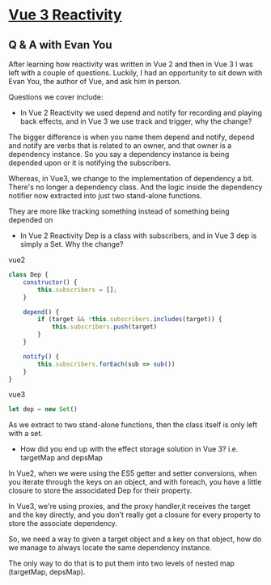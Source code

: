 # [Vue 3 Reactivity](https://www.vuemastery.com/courses/vue-3-reactivity/vue3-reactivity/)

## Q & A with Evan You

After learning how reactivity was written in Vue 2 and then in Vue 3 I was left with a couple of questions. Luckily, I had an opportunity to sit down with Evan You, the author of Vue, and ask him in person.

Questions we cover include:

- In Vue 2 Reactivity we used depend and notify for recording and playing back effects, and in Vue 3 we use track and trigger, why the change?

The bigger difference is when you name them depend and notify, depend and notify are verbs that is related to an owner, and that owner is a dependency instance. So you say a dependency instance is being depended upon or it is notifying the subscribers.

Whereas, in Vue3, we change to the implementation of dependency a bit. There's no longer a dependency class. And the logic inside the dependency notifier now extracted into just two stand-alone functions.

They are more like tracking something instead of something being depended on

- In Vue 2 Reactivity Dep is a class with subscribers, and in Vue 3 dep is simply a Set. Why the change?

vue2

```javaScript
class Dep {
    constructor() {
        this.subscribers = [];
    }

    depend() {
        if (target && !this.subscribers.includes(target)) {
            this.subscribers.push(target)
        }
    }

    notify() {
        this.subscribers.forEach(sub => sub())
    }
}
```

vue3

```javaScript
let dep = new Set()
```

As we extract to two stand-alone functions, then the class itself is only left with a set.

- How did you end up with the effect storage solution in Vue 3? i.e. targetMap and depsMap

In Vue2, when we were using the ES5 getter and setter conversions, when you iterate through the keys on an object, and with foreach, you have a little closure to store the associdated Dep for their property.

In Vue3, we're using proxies, and the proxy handler,it receives the target and the key directly, and you don't really get a closure for every property to store the associate dependency.

So, we need a way to given a target object and a key on that object, how do we manage to always locate the same dependency instance.

The only way to do that is to put them into two levels of nested map (targetMap, depsMap).
